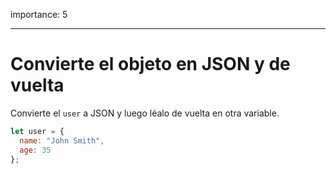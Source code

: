 importance: 5

---

# Convierte el objeto en JSON y de vuelta

Convierte el `user` a JSON y luego léalo de vuelta en otra variable.

```js
let user = {
  name: "John Smith",
  age: 35
};
```
